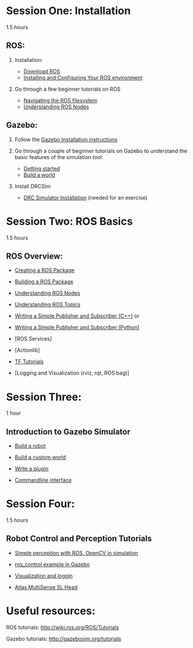 # Session One: Installation
1.5 hours

## ROS: 

1. Installation:
    * [Download ROS](http://wiki.ros.org/ROS/Installation)
    * [Installing and Configuring Your ROS environment](http://wiki.ros.org/ROS/Tutorials/InstallingandConfiguringROSEnvironment)

2. Go through a few beginner tutorials on ROS
    * [Navigating the ROS filesystem](http://wiki.ros.org/ROS/Tutorials/NavigatingTheFilesystem)
    * [Understanding ROS Nodes](http://wiki.ros.org/ROS/Tutorials/UnderstandingNodes)

## Gazebo: 

1. Follow the [Gazebo Installation instructions](http://gazebosim.org/install)

1. Go through a couple of beginner tutorials on Gazebo to understand the basic features of the simulation tool:

    * [Getting started](http://gazebosim.org/tutorials?tut=quick_start&cat=get_started)
    * [Build a world](http://gazebosim.org/tutorials?tut=build_world&cat=build_world)

1. Install DRCSim

    * [DRC Simulator Installation](http://gazebosim.org/tutorials?tut=drcsim_install&cat=drcsim) (needed for an exercise)


# Session Two: ROS Basics
1.5 hours

## ROS Overview:

* [Creating a ROS Package](http://wiki.ros.org/ROS/Tutorials/CreatingPackage)

* [Building a ROS Package](http://wiki.ros.org/ROS/Tutorials/BuildingPackages)

* [Understanding ROS Nodes](http://wiki.ros.org/ROS/Tutorials/UnderstandingNodes)

* [Understanding ROS Topics](http://wiki.ros.org/ROS/Tutorials/UnderstandingTopics)

* [Writing a Simple Publisher and Subscriber (C++)](http://wiki.ros.org/ROS/Tutorials/WritingPublisherSubscriber%28c%2B%2B%29) or

* [Writing a Simple Publisher and Subscriber (Python)](http://wiki.ros.org/ROS/Tutorials/WritingPublisherSubscriber%28python%29)

* [ROS Services]

* [Actionlib]

* [TF Tutorials](http://wiki.ros.org/tf/Tutorials)

* [Logging and Visualization (rviz, rqt, ROS bag)]


# Session Three: 
1 hour

## Introduction to Gazebo Simulator

* [Build a robot]()

* [Build a custom world]()

* [Write a plugin]()

* [Commandline interface]()


# Session Four: 
1.5 hours

## Robot Control and Perception Tutorials

* [Simple perception with ROS, OpenCV in simulation](tbd)

* [ros_control example in Gazebo](http://gazebosim.org/tutorials/?tut=ros_control)

* [Visualization and loggin](http://gazebosim.org/tutorials?tut=drcsim_visualization&cat=drcsim)

* [Atlas MultiSense SL Head](http://gazebosim.org/tutorials?tut=drcsim_multisense&cat=drcsim)


Useful resources:
=

ROS tutorials:
http://wiki.ros.org/ROS/Tutorials


Gazebo tutorials:
http://gazebosim.org/tutorials


